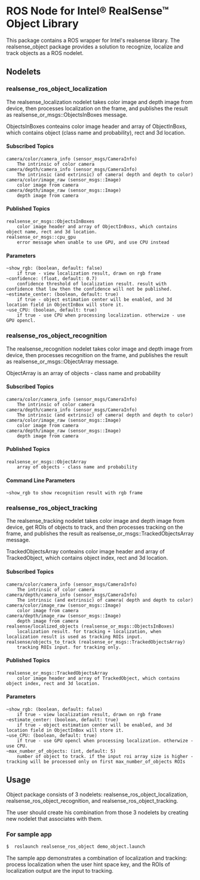 ROS Node for Intel® RealSense™ Object Library
=========================================
This package contains a ROS wrapper for Intel's realsense library. The realsense_object package provides a solution to recognize, localize and track objects as a ROS nodelet.

## Nodelets

### realsense_ros_object_localization 
The realsense_localization nodelet takes color image and depth image from device, then processes localization on the frame, and publishes the result as realsense_or_msgs::ObjectsInBoxes message.

ObjectsInBoxes conteains color image header and array of ObjectInBoxs, which contains object (class name and probability), rect and 3d location.

#### Subscribed Topics
    camera/color/camera_info (sensor_msgs/CameraInfo)
	    The intrinsic of color camera
    camera/depth/camera_info (sensor_msgs/CameraInfo)
	    The intrinsic (and extrinsic) of camera( depth and depth to color)
    camera/color/image_raw (sensor_msgs::Image)
	    color image from camera
    camera/depth/image_raw (sensor_msgs::Image)
	    depth image from camera

#### Published Topics
    realsense_or_msgs::ObjectsInBoxes
	    color image header and array of ObjectInBoxs, which contains object name, rect and 3d location.
    realsense_or_msgs::cpu_gpu
        error message when unable to use GPU, and use CPU instead

#### Parameters
    ~show_rgb: (boolean, default: false) 
        if true - view localization result, drawn on rgb frame 
    ~confidence: (float, default: 0.7)
	    confidence threshold of localization result. result with confidence that low then the confidence will not be published.
    ~estimate_center: (boolean, default: true) 
	    if true - object estimation center will be enabled, and 3d location field in ObjectInBox will store it.
    ~use_CPU: (boolean, default: true) 
	    if true - use CPU when processing localization. otherwize - use GPU opencl.

### realsense_ros_object_recognition 
The realsense_recognition nodelet takes color image and depth image from device, then processes recognition on the frame, and publishes the result as realsense_or_msgs::ObjectArray message.

ObjectArray is an array of objects - class name and probability

#### Subscribed Topics
    camera/color/camera_info (sensor_msgs/CameraInfo)   
        The intrinsic of color camera
    camera/depth/camera_info (sensor_msgs/CameraInfo)
	    The intrinsic (and extrinsic) of camera( depth and depth to color)
    camera/color/image_raw (sensor_msgs::Image)
	    color image from camera
    camera/depth/image_raw (sensor_msgs::Image)
	    depth image from camera

#### Published Topics
    realsense_or_msgs::ObjectArray
        array of objects - class name and probability
        
#### Command Line Parameters
    ~show_rgb to show recognition result with rgb frame

### realsense_ros_object_tracking
The realsense_tracking nodelet takes color image and depth image from device, get ROIs of objects to track, and then processes tracking on the frame, and publishes the result as realsense_or_msgs::TrackedObjectsArray message.

TrackedObjectsArray conteains color image header and array of TrackedObject, which contains object index, rect and 3d location.

#### Subscribed Topics
    camera/color/camera_info (sensor_msgs/CameraInfo)
	    The intrinsic of color camera
    camera/depth/camera_info (sensor_msgs/CameraInfo)
	    The intrinsic (and extrinsic) of camera( depth and depth to color)
    camera/color/image_raw (sensor_msgs::Image)
	    color image from camera
    camera/depth/image_raw (sensor_msgs::Image)
	    depth image from camera
    realsense/localized_objects (realsense_or_msgs::ObjectsInBoxes)
	    localization result. for tracking + localization, when localization result is used as tracking ROIs input.
    realsense/objects_to_track (realsense_or_msgs::TrackedObjectsArray)
	    tracking ROIs input. for tracking only.

#### Published Topics
    realsense_or_msgs::TrackedObjectsArray
	    color image header and array of TrackedObject, which contains object index, rect and 3d location.

#### Parameters
    ~show_rgb: (boolean, default: false) 
	    if true - view localization result, drawn on rgb frame 
    ~estimate_center: (boolean, default: true) 
	    if true - object estimation center will be enabled, and 3d location field in ObjectInBox will store it.
    ~use_CPU: (boolean, default: true) 
	    if true - use GPU opencl when processing localization. otherwize - use CPU.
    ~max_number_of_objects: (int, default: 5)
	    number of object to track. if the input roi array size is higher - tracking will be processed only on first max_number_of_objects ROIs

## Usage

Object package consists of 3 nodelets: realsense_ros_object_localization, realsense_ros_object_recognition, and realsense_ros_object_tracking.

The user should create his combination from those 3 nodelets by creating new nodelet that associates with them.


### For sample app
```bash
$  roslaunch realsense_ros_object demo_object.launch
```

The sample app demonstrates a combination of localization and tracking: process localization when the user hint space key, and the ROIs of localization output are the input to tracking.
	
